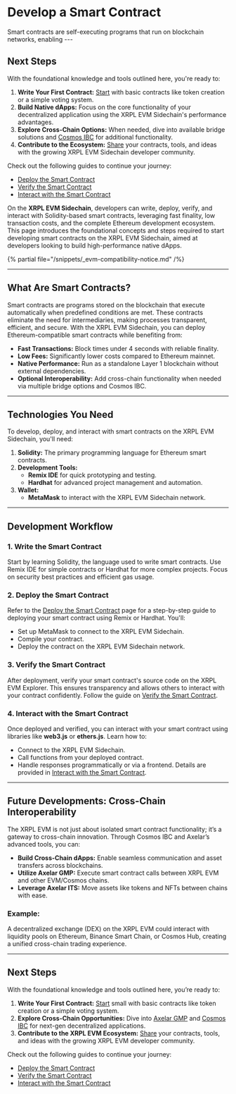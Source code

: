 # Develop a Smart Contract

Smart contracts are self-executing programs that run on blockchain networks, enabling ---

## Next Steps

With the foundational knowledge and tools outlined here, you're ready to:

1. **Write Your First Contract:** [Start](./deploy-the-smart-contract.md) with basic contracts like token creation or a simple voting system.
2. **Build Native dApps:** Focus on the core functionality of your decentralized application using the XRPL EVM Sidechain's performance advantages.
3. **Explore Cross-Chain Options:** When needed, dive into available bridge solutions and [Cosmos IBC](../interacting-with-cosmos/using-ibc.md) for additional functionality.
4. **Contribute to the Ecosystem:** [Share](https://discord.gg/xrplevm) your contracts, tools, and ideas with the growing XRPL EVM Sidechain developer community.

Check out the following guides to continue your journey:

- [Deploy the Smart Contract](./deploy-the-smart-contract.md)
- [Verify the Smart Contract](./verify-the-smart-contract.md)
- [Interact with the Smart Contract](./interact-with-the-smart-contract.md)

On the **XRPL EVM Sidechain**, developers can write, deploy, verify, and interact with Solidity-based smart contracts, leveraging fast finality, low transaction costs, and the complete Ethereum development ecosystem. This page introduces the foundational concepts and steps required to start developing smart contracts on the XRPL EVM Sidechain, aimed at developers looking to build high-performance native dApps.

{% partial file="/snippets/_evm-compatibility-notice.md" /%}

---

## What Are Smart Contracts?

Smart contracts are programs stored on the blockchain that execute automatically when predefined conditions are met. These contracts eliminate the need for intermediaries, making processes transparent, efficient, and secure. With the XRPL EVM Sidechain, you can deploy Ethereum-compatible smart contracts while benefiting from:

- **Fast Transactions:** Block times under 4 seconds with reliable finality.
- **Low Fees:** Significantly lower costs compared to Ethereum mainnet.
- **Native Performance:** Run as a standalone Layer 1 blockchain without external dependencies.
- **Optional Interoperability:** Add cross-chain functionality when needed via multiple bridge options and Cosmos IBC.

---

## Technologies You Need

To develop, deploy, and interact with smart contracts on the XRPL EVM Sidechain, you'll need:

1. **Solidity:** The primary programming language for Ethereum smart contracts.
2. **Development Tools:**
   - **Remix IDE** for quick prototyping and testing.
   - **Hardhat** for advanced project management and automation.
3. **Wallet:**
   - **MetaMask** to interact with the XRPL EVM Sidechain network.

---

## Development Workflow

### 1. Write the Smart Contract

Start by learning Solidity, the language used to write smart contracts. Use Remix IDE for simple contracts or Hardhat for more complex projects. Focus on security best practices and efficient gas usage.

### 2. Deploy the Smart Contract

Refer to the [Deploy the Smart Contract](./deploy-the-smart-contract.md) page for a step-by-step guide to deploying your smart contract using Remix or Hardhat. You'll:

- Set up MetaMask to connect to the XRPL EVM Sidechain.
- Compile your contract.
- Deploy the contract on the XRPL EVM Sidechain network.

### 3. Verify the Smart Contract

After deployment, verify your smart contract's source code on the XRPL EVM Explorer. This ensures transparency and allows others to interact with your contract confidently. Follow the guide on [Verify the Smart Contract](./verify-the-smart-contract.md).

### 4. Interact with the Smart Contract

Once deployed and verified, you can interact with your smart contract using libraries like **web3.js** or **ethers.js**. Learn how to:

- Connect to the XRPL EVM Sidechain.
- Call functions from your deployed contract.
- Handle responses programmatically or via a frontend. Details are provided in [Interact with the Smart Contract](./interact-with-the-smart-contract.md).

---

## Future Developments: Cross-Chain Interoperability

The XRPL EVM is not just about isolated smart contract functionality; it’s a gateway to cross-chain innovation. Through Cosmos IBC and Axelar’s advanced tools, you can:

- **Build Cross-Chain dApps:** Enable seamless communication and asset transfers across blockchains.
- **Utilize Axelar GMP:** Execute smart contract calls between XRPL EVM and other EVM/Cosmos chains.
- **Leverage Axelar ITS:** Move assets like tokens and NFTs between chains with ease.

### Example:

A decentralized exchange (DEX) on the XRPL EVM could interact with liquidity pools on Ethereum, Binance Smart Chain, or Cosmos Hub, creating a unified cross-chain trading experience.

---

## Next Steps

With the foundational knowledge and tools outlined here, you’re ready to:

1. **Write Your First Contract:** [Start](./deploy-the-smart-contract.md) small with basic contracts like token creation or a simple voting system.
2. **Explore Cross-Chain Opportunities:** Dive into [Axelar GMP](../../bridge/general-message-passing.md) and [Cosmos IBC](../interacting-with-cosmos/using-ibc.md) for next-gen decentralized applications.
3. **Contribute to the XRPL EVM Ecosystem:** [Share](https://discord.gg/xrplevm) your contracts, tools, and ideas with the growing XRPL EVM developer community.

Check out the following guides to continue your journey:

- [Deploy the Smart Contract](./deploy-the-smart-contract.md)
- [Verify the Smart Contract](./verify-the-smart-contract.md)
- [Interact with the Smart Contract](./interact-with-the-smart-contract.md)
